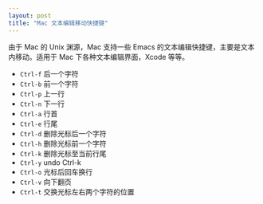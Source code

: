 ```yaml
---
layout: post
title: "Mac 文本编辑移动快捷键"
---
```


由于 Mac 的 Unix 渊源，Mac 支持一些 Emacs 的文本编辑快捷键，主要是文本内移动。适用于 Mac 下各种文本编辑界面，Xcode 等等。

- `Ctrl-f` 后一个字符
- `Ctrl-b` 前一个字符
- `Ctrl-p` 上一行
- `Ctrl-n` 下一行
- `Ctrl-a` 行首
- `Ctrl-e` 行尾
- `Ctrl-d` 删除光标后一个字符
- `Ctrl-h` 删除光标前一个字符
- `Ctrl-k` 删除光标至当前行尾
- `Ctrl-y` undo Ctrl-k
- `Ctrl-o` 光标后回车换行
- `Ctrl-v` 向下翻页
- `Ctrl-t` 交换光标左右两个字符的位置
